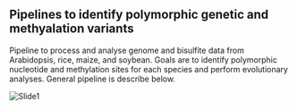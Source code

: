 ## Pipelines to identify polymorphic genetic and methyalation variants

Pipeline to process and analyse genome and bisulfite data from Arabidopsis, rice, maize, and soybean. Goals are to identify polymorphic nucleotide and methylation sites for each species and perform evolutionary analyses. General pipeline is describe below.



![Slide1](https://github.com/arunkumarramesh/Methylation/assets/23363383/15cd99fc-5089-497a-b1d5-f63c8d212c20)
